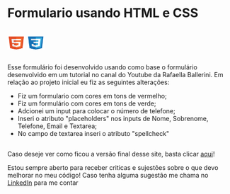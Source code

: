 # Formulario usando HTML e CSS
<div style="display: inline_block"><br>
  <img align="center" alt="Matheus-HTML" height="30" width="40" src="https://raw.githubusercontent.com/devicons/devicon/master/icons/html5/html5-original.svg">
  <img align="center" alt="Matheus-CSS" height="30" width="40" src="https://raw.githubusercontent.com/devicons/devicon/master/icons/css3/css3-original.svg">
</div>
<br>

Esse formulário foi desenvolvido usando como base o formulário desenvolvido em um tutorial no canal do <a>Youtube</a> da <a>Rafaella Ballerini</a>.
Em relação ao projeto inicial eu fiz as seguintes alterações:

- Fiz um formulario com cores em tons de vermelho;
- Fiz um formulário com cores em tons de verde;
- Adcionei um input para colocar o número de telefone;
- Inseri o atributo "placeholders" nos inputs de Nome, Sobrenome, Telefone, Email e Textarea;
- No campo de textarea inseri o atributo "spellcheck"

##

Caso deseje ver como ficou a versão final desse site, basta clicar <a target="_blank" href="https://matheuskerscher.github.io/Formulario-html-css/formulario.html">aqui</a>!

Estou sempre aberto para receber criticas e sujestões sobre o que devo melhorar no meu código! 
Caso tenha alguma sugestão me chama no <a target="_blank" href="https://www.linkedin.com/in/matheus-kerscher/">LinkedIn</a> para me contar
